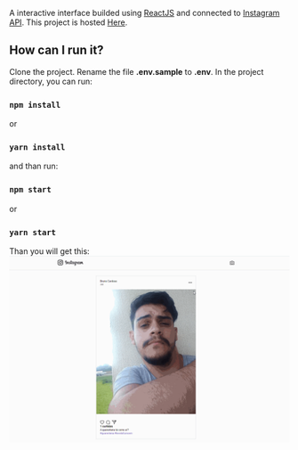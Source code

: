 A interactive interface builded using [ReactJS](https://pt-br.reactjs.org/docs/getting-started.html) and connected to [Instagram API](https://github.com/bhct/instagram-api).
This project is hosted [Here](https://instagram-frontend-socket.herokuapp.com/).

## How can I run it?

Clone the project. Rename the file **.env.sample** to **.env**.
In the project directory, you can run:

### `npm install`

or

### `yarn install`

and than run:

### `npm start`

or

### `yarn start`

Than you will get this:
![](src/assets/app.gif)
